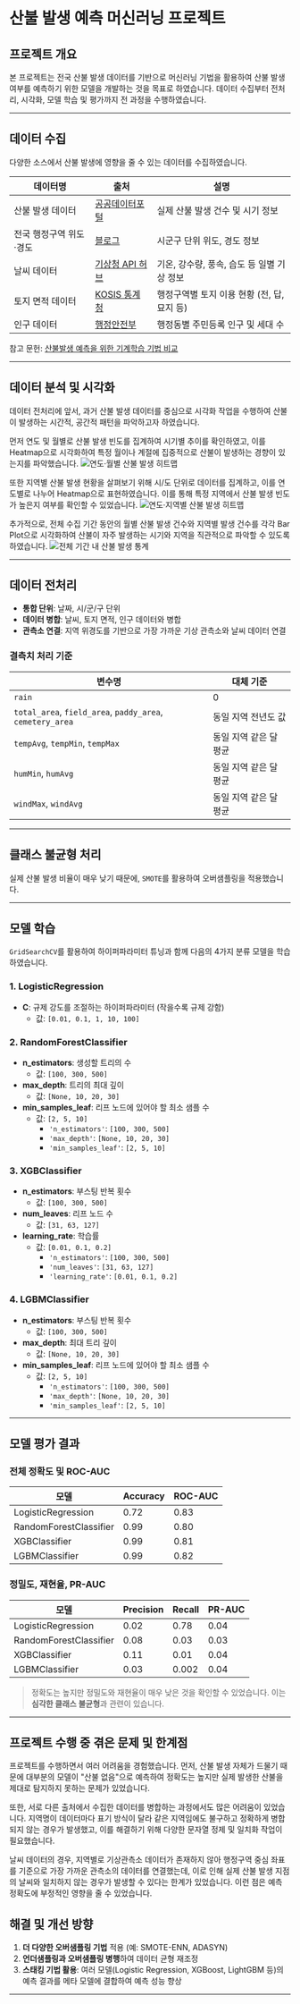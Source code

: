 # 산불 발생 예측 머신러닝 프로젝트

## 프로젝트 개요

본 프로젝트는 전국 산불 발생 데이터를 기반으로 머신러닝 기법을 활용하여 산불 발생 여부를 예측하기 위한 모델을 개발하는 것을 목표로 하였습니다. 데이터 수집부터 전처리, 시각화, 모델 학습 및 평가까지 전 과정을 수행하였습니다.

---

## 데이터 수집

다양한 소스에서 산불 발생에 영향을 줄 수 있는 데이터를 수집하였습니다.

| 데이터명 | 출처 | 설명 |
|-----------|------|------|
| 산불 발생 데이터 | [공공데이터포털](https://www.data.go.kr/data/3070842/openapi.do#) | 실제 산불 발생 건수 및 시기 정보 |
| 전국 행정구역 위도·경도 | [블로그](https://herjh0405.tistory.com/156#google_vignette) | 시군구 단위 위도, 경도 정보 |
| 날씨 데이터 | [기상청 API 허브](https://apihub.kma.go.kr/) | 기온, 강수량, 풍속, 습도 등 일별 기상 정보 |
| 토지 면적 데이터 | [KOSIS 통계청](https://kosis.kr/statHtml/statHtml.do?...) | 행정구역별 토지 이용 현황 (전, 답, 묘지 등) |
| 인구 데이터 | [행정안전부](https://jumin.mois.go.kr/) | 행정동별 주민등록 인구 및 세대 수 |

참고 문헌: [산불발생 예측을 위한 기계학습 기법 비교](https://www.j-kosham.or.kr/upload/pdf/KOSHAM-2023-23-2-29.pdf)

---

## 데이터 분석 및 시각화

데이터 전처리에 앞서, 과거 산불 발생 데이터를 중심으로 시각화 작업을 수행하여 산불이 발생하는 시간적, 공간적 패턴을 파악하고자 하였습니다. 

먼저 연도 및 월별로 산불 발생 빈도를 집계하여 시기별 추이를 확인하였고, 이를 Heatmap으로 시각화하여 특정 월이나 계절에 집중적으로 산불이 발생하는 경향이 있는지를 파악했습니다.
![연도·월별 산불 발생 히트맵](./images/heatmap_by_month.png)

또한 지역별 산불 발생 현황을 살펴보기 위해 시/도 단위로 데이터를 집계하고, 이를 연도별로 나누어 Heatmap으로 표현하였습니다. 이를 통해 특정 지역에서 산불 발생 빈도가 높은지 여부를 확인할 수 있었습니다.
![연도·지역별 산불 발생 히트맵](./images/heatmap_by_month.png)

추가적으로, 전체 수집 기간 동안의 월별 산불 발생 건수와 지역별 발생 건수를 각각 Bar Plot으로 시각화하여 산불이 자주 발생하는 시기와 지역을 직관적으로 파악할 수 있도록 하였습니다.
![전체 기간 내 산불 발생 통계](./images/barplots.png)

---

## 데이터 전처리

- **통합 단위**: 날짜, 시/군/구 단위
- **데이터 병합**: 날씨, 토지 면적, 인구 데이터와 병합
- **관측소 연결**: 지역 위경도를 기반으로 가장 가까운 기상 관측소와 날씨 데이터 연결

### 결측치 처리 기준

| 변수명 | 대체 기준 |
|--------|-----------|
| `rain` | 0 |
| `total_area`, `field_area`, `paddy_area`, `cemetery_area` | 동일 지역 전년도 값 |
| `tempAvg`, `tempMin`, `tempMax` | 동일 지역 같은 달 평균 |
| `humMin`, `humAvg` | 동일 지역 같은 달 평균 |
| `windMax`, `windAvg` | 동일 지역 같은 달 평균 |

---

## 클래스 불균형 처리

실제 산불 발생 비율이 매우 낮기 때문에, `SMOTE`를 활용하여 오버샘플링을 적용했습니다.

---

## 모델 학습

`GridSearchCV`를 활용하여 하이퍼파라미터 튜닝과 함께 다음의 4가지 분류 모델을 학습하였습니다.

### 1. LogisticRegression
- **C**: 규제 강도를 조절하는 하이퍼파라미터 (작을수록 규제 강함)
  - 값: `[0.01, 0.1, 1, 10, 100]`

### 2. RandomForestClassifier
- **n_estimators**: 생성할 트리의 수  
  - 값: `[100, 300, 500]`
- **max_depth**: 트리의 최대 깊이  
  - 값: `[None, 10, 20, 30]`
- **min_samples_leaf**: 리프 노드에 있어야 할 최소 샘플 수  
  - 값: `[2, 5, 10]`  
    - `'n_estimators'`: `[100, 300, 500]`  
    - `'max_depth'`: `[None, 10, 20, 30]`  
    - `'min_samples_leaf'`: `[2, 5, 10]`

### 3. XGBClassifier
- **n_estimators**: 부스팅 반복 횟수  
  - 값: `[100, 300, 500]`
- **num_leaves**: 리프 노드 수  
  - 값: `[31, 63, 127]`
- **learning_rate**: 학습률  
  - 값: `[0.01, 0.1, 0.2]`  
    - `'n_estimators'`: `[100, 300, 500]`  
    - `'num_leaves'`: `[31, 63, 127]`  
    - `'learning_rate'`: `[0.01, 0.1, 0.2]`

### 4. LGBMClassifier
- **n_estimators**: 부스팅 반복 횟수  
  - 값: `[100, 300, 500]`
- **max_depth**: 최대 트리 깊이  
  - 값: `[None, 10, 20, 30]`
- **min_samples_leaf**: 리프 노드에 있어야 할 최소 샘플 수  
  - 값: `[2, 5, 10]`  
    - `'n_estimators'`: `[100, 300, 500]`  
    - `'max_depth'`: `[None, 10, 20, 30]`  
    - `'min_samples_leaf'`: `[2, 5, 10]`

---

## 모델 평가 결과

### 전체 정확도 및 ROC-AUC

| 모델 | Accuracy | ROC-AUC |
|------|----------|---------|
| LogisticRegression | 0.72 | 0.83 |
| RandomForestClassifier | 0.99 | 0.80 |
| XGBClassifier | 0.99 | 0.81 |
| LGBMClassifier | 0.99 | 0.82 |

### 정밀도, 재현율, PR-AUC

| 모델 | Precision | Recall | PR-AUC |
|------|-----------|--------|--------|
| LogisticRegression | 0.02 | 0.78 | 0.04 |
| RandomForestClassifier | 0.08 | 0.03 | 0.03 |
| XGBClassifier | 0.11 | 0.01 | 0.04 |
| LGBMClassifier | 0.03 | 0.002 | 0.04 |

> 정확도는 높지만 정밀도와 재현율이 매우 낮은 것을 확인할 수 있었습니다. 이는 **심각한 클래스 불균형**과 관련이 있습니다.

---

## 프로젝트 수행 중 겪은 문제 및 한계점

프로젝트를 수행하면서 여러 어려움을 경험했습니다. 먼저, 산불 발생 자체가 드물기 때문에 대부분의 모델이 "산불 없음"으로 예측하여 정확도는 높지만 실제 발생한 산불을 제대로 탐지하지 못하는 문제가 있었습니다. 

또한, 서로 다른 출처에서 수집한 데이터를 병합하는 과정에서도 많은 어려움이 있었습니다. 지역명이 데이터마다 표기 방식이 달라 같은 지역임에도 불구하고 정확하게 병합되지 않는 경우가 발생했고, 이를 해결하기 위해 다양한 문자열 정제 및 일치화 작업이 필요했습니다.

날씨 데이터의 경우, 지역별로 기상관측소 데이터가 존재하지 않아 행정구역 중심 좌표를 기준으로 가장 가까운 관측소의 데이터를 연결했는데, 이로 인해 실제 산불 발생 지점의 날씨와 일치하지 않는 경우가 발생할 수 있다는 한계가 있었습니다. 이런 점은 예측 정확도에 부정적인 영향을 줄 수 있었습니다.

## 해결 및 개선 방향

1. **더 다양한 오버샘플링 기법** 적용 (예: SMOTE-ENN, ADASYN)
2. **언더샘플링과 오버샘플링 병행**하여 데이터 균형 재조정
3. **스태킹 기법 활용**: 여러 모델(Logistic Regression, XGBoost, LightGBM 등)의 예측 결과를 메타 모델에 결합하여 예측 성능 향상

---

